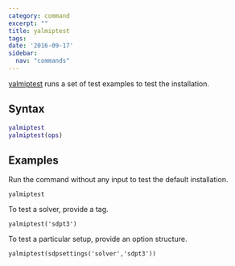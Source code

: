 ```yaml
---
category: command
excerpt: ""
title: yalmiptest
tags:
date: '2016-09-17'
sidebar:
  nav: "commands"
---
```



[yalmiptest](/command/yalmiptest) runs a set of test examples to test the installation.

## Syntax

````matlab
yalmiptest
yalmiptest(ops)
````

## Examples
Run the command without any input to test the default installation.
````matlabb
yalmiptest
````


To test a solver, provide a tag.
````matlabb
yalmiptest('sdpt3')
````

To test a particular setup, provide an option structure.
````matlabb
yalmiptest(sdpsettings('solver','sdpt3'))
````
